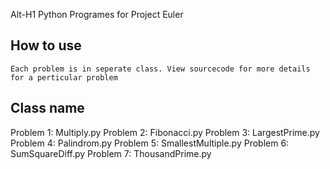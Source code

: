 Alt-H1 Python Programes for Project Euler

## How to use
``
 Each problem is in seperate class.
 View sourcecode for more details for a perticular problem
``
## Class name

Problem 1: Multiply.py 
Problem 2: Fibonacci.py
Problem 3: LargestPrime.py
Problem 4: Palindrom.py
Problem 5: SmallestMultiple.py
Problem 6: SumSquareDiff.py
Problem 7: ThousandPrime.py
